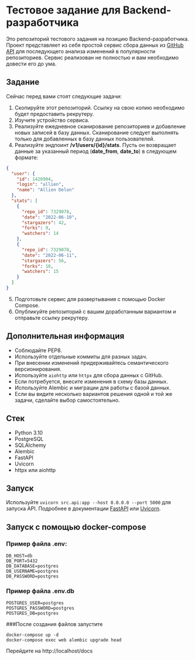 # Тестовое задание для Backend-разработчика

Это репозиторий тестового задания на позицию Backend-разработчика. Проект представляет из себя простой сервис сбора данных из [GitHub API](https://docs.github.com/en/rest) для последующего анализа изменений в популярности репозиториев. Сервис реализован не полностью и вам необходимо довести его до ума.


## Задание

Сейчас перед вами стоят следующие задачи:

1. Скопируйте этот репозиторий. Ссылку на свою копию необходимо будет предоставить рекрутеру.
2. Изучите устройство сервиса.
3. Реализуйте ежедневное сканирование репозиториев и добавление новых записей в базу данных. Сканирование следует
   выполнять только для добавленных в базу данных пользователей.
4. Реализуйте эндпоинт **/v1/users/{id}/stats**. Пусть он возвращает данные за указанный период (**date_from**, **date_to**) в следующем формате:

```json
{
  "user": {
    "id": 1428904,
    "login": "allien",
    "name": "Allien Delon"
  },
  "stats": [
    {
      "repo_id": 7329078,
      "date": "2022-06-10",
      "stargazers": 42,
      "forks": 9,
      "watchers": 14
    },
    {
      "repo_id": 7329078,
      "date": "2022-06-11",
      "stargazers": 56,
      "forks": 10,
      "watchers": 15
    }
  ]
}
```

5. Подготовьте сервис для развертывания с помощью Docker Compose.
6. Опубликуйте репозиторий с вашим доработанным вариантом и отправьте ссылку рекрутеру.


## Дополнительная информация

- Соблюдайте PEP8.
- Используйте отдельные коммиты для разных задач.
- При внесении изменений придерживайтесь семантического версионирования.
- Используйте `aiohttp` или `httpx` для сбора данных с GitHub.
- Если потребуется, внесите изменения в схему базы данных.
- Используйте Alembic и миграции для работы с базой данных.
- Если вы видите несколько вариантов решения одной и той же задачи, сделайте выбор самостоятельно.


## Стек

- Python 3.10
- PostgreSQL
- SQLAlchemy
- Alembic
- FastAPI
- Uvicorn
- httpx или aiohttp

## Запуск

Используйте `uvicorn src.api:app --host 0.0.0.0 --port 5000` для запуска API. Подробнее в документации [FastAPI](https://fastapi.tiangolo.com/deployment/manually/) или [Uvicorn](https://www.uvicorn.org/).


## Запуск с помощью docker-compose

### Пример файла .env:
```
DB_HOST=db
DB_PORT=5432
DB_DATABASE=postgres
DB_USERNAME=postgres
DB_PASSWORD=postgres
```
### Пример файла .env.db
```
POSTGRES_USER=postgres
POSTGRES_PASSWORD=postgres
POSTGRES_DB=postgres
```
###После создания файлов запустите
```
docker-compose up -d
docker-compose exec web alembic upgrade head
```
Перейдите на http://localhost/docs